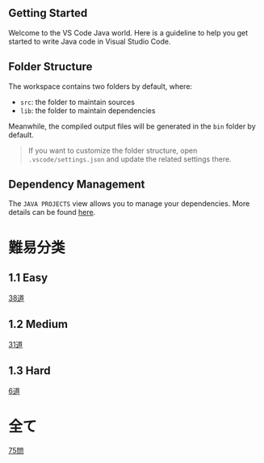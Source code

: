 ## Getting Started

Welcome to the VS Code Java world. Here is a guideline to help you get started to write Java code in Visual Studio Code.

## Folder Structure

The workspace contains two folders by default, where:

- `src`: the folder to maintain sources
- `lib`: the folder to maintain dependencies

Meanwhile, the compiled output files will be generated in the `bin` folder by default.

> If you want to customize the folder structure, open `.vscode/settings.json` and update the related settings there.

## Dependency Management

The `JAVA PROJECTS` view allows you to manage your dependencies. More details can be found [here](https://github.com/microsoft/vscode-java-dependency#manage-dependencies).


# 難易分类
## 1.1 Easy
[38道](./Easy.md)

## 1.2 Medium
[31道](./Medium.md)
## 1.3 Hard
[6道](./Hard.md)

# 全て
[75問](./All.md)
